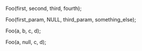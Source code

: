 Foo(first, second, third, fourth);

Foo(first_param, NULL, third_param, something_else);

Foo(a, b, c, d);

Foo(a, null, c, d);

